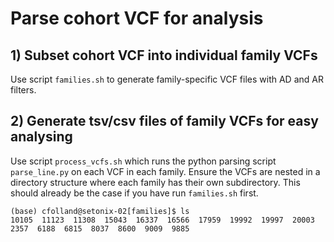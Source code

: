 # Parse cohort VCF for analysis

## 1) Subset cohort VCF into individual family VCFs
Use script `families.sh` to generate family-specific VCF files with AD and AR filters.

## 2) Generate tsv/csv files of family VCFs for easy analysing
Use script `process_vcfs.sh` which runs the python parsing script `parse_line.py` on each VCF in each family.
Ensure the VCFs are nested in a directory structure where each family has their own subdirectory. 
This should already be the case if you have run `families.sh` first. 

```
(base) cfolland@setonix-02[families]$ ls
10105  11123  11308  15043  16337  16566  17959  19992  19997  20003  2357  6188  6815  8037  8600  9009  9885
```
